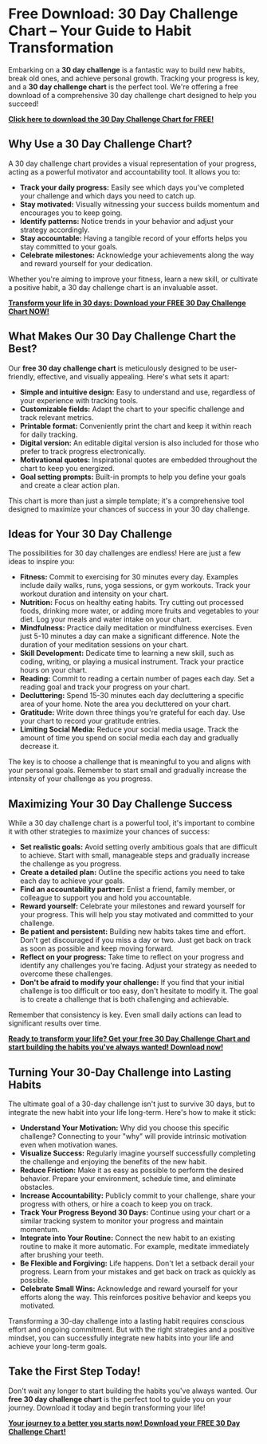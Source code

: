 # Free Download: 30 Day Challenge Chart – Your Guide to Habit Transformation

Embarking on a **30 day challenge** is a fantastic way to build new habits, break old ones, and achieve personal growth. Tracking your progress is key, and a **30 day challenge chart** is the perfect tool. We're offering a free download of a comprehensive 30 day challenge chart designed to help you succeed!

[**Click here to download the 30 Day Challenge Chart for FREE!**](https://udemywork.com/30-day-challenge-chart)

## Why Use a 30 Day Challenge Chart?

A 30 day challenge chart provides a visual representation of your progress, acting as a powerful motivator and accountability tool. It allows you to:

*   **Track your daily progress:** Easily see which days you've completed your challenge and which days you need to catch up.
*   **Stay motivated:** Visually witnessing your success builds momentum and encourages you to keep going.
*   **Identify patterns:** Notice trends in your behavior and adjust your strategy accordingly.
*   **Stay accountable:** Having a tangible record of your efforts helps you stay committed to your goals.
*   **Celebrate milestones:** Acknowledge your achievements along the way and reward yourself for your dedication.

Whether you're aiming to improve your fitness, learn a new skill, or cultivate a positive habit, a 30 day challenge chart is an invaluable asset.

[**Transform your life in 30 days: Download your FREE 30 Day Challenge Chart NOW!**](https://udemywork.com/30-day-challenge-chart)

## What Makes Our 30 Day Challenge Chart the Best?

Our **free 30 day challenge chart** is meticulously designed to be user-friendly, effective, and visually appealing. Here's what sets it apart:

*   **Simple and intuitive design:** Easy to understand and use, regardless of your experience with tracking tools.
*   **Customizable fields:** Adapt the chart to your specific challenge and track relevant metrics.
*   **Printable format:** Conveniently print the chart and keep it within reach for daily tracking.
*   **Digital version:** An editable digital version is also included for those who prefer to track progress electronically.
*   **Motivational quotes:** Inspirational quotes are embedded throughout the chart to keep you energized.
*   **Goal setting prompts:** Built-in prompts to help you define your goals and create a clear action plan.

This chart is more than just a simple template; it's a comprehensive tool designed to maximize your chances of success in your 30 day challenge.

## Ideas for Your 30 Day Challenge

The possibilities for 30 day challenges are endless! Here are just a few ideas to inspire you:

*   **Fitness:** Commit to exercising for 30 minutes every day. Examples include daily walks, runs, yoga sessions, or gym workouts. Track your workout duration and intensity on your chart.
*   **Nutrition:** Focus on healthy eating habits. Try cutting out processed foods, drinking more water, or adding more fruits and vegetables to your diet. Log your meals and water intake on your chart.
*   **Mindfulness:** Practice daily meditation or mindfulness exercises. Even just 5-10 minutes a day can make a significant difference. Note the duration of your meditation sessions on your chart.
*   **Skill Development:** Dedicate time to learning a new skill, such as coding, writing, or playing a musical instrument. Track your practice hours on your chart.
*   **Reading:** Commit to reading a certain number of pages each day. Set a reading goal and track your progress on your chart.
*   **Decluttering:** Spend 15-30 minutes each day decluttering a specific area of your home. Note the area you decluttered on your chart.
*   **Gratitude:** Write down three things you're grateful for each day. Use your chart to record your gratitude entries.
*   **Limiting Social Media:** Reduce your social media usage. Track the amount of time you spend on social media each day and gradually decrease it.

The key is to choose a challenge that is meaningful to you and aligns with your personal goals. Remember to start small and gradually increase the intensity of your challenge as you progress.

## Maximizing Your 30 Day Challenge Success

While a 30 day challenge chart is a powerful tool, it's important to combine it with other strategies to maximize your chances of success:

*   **Set realistic goals:** Avoid setting overly ambitious goals that are difficult to achieve. Start with small, manageable steps and gradually increase the challenge as you progress.
*   **Create a detailed plan:** Outline the specific actions you need to take each day to achieve your goals.
*   **Find an accountability partner:** Enlist a friend, family member, or colleague to support you and hold you accountable.
*   **Reward yourself:** Celebrate your milestones and reward yourself for your progress. This will help you stay motivated and committed to your challenge.
*   **Be patient and persistent:** Building new habits takes time and effort. Don't get discouraged if you miss a day or two. Just get back on track as soon as possible and keep moving forward.
*   **Reflect on your progress:** Take time to reflect on your progress and identify any challenges you're facing. Adjust your strategy as needed to overcome these challenges.
*   **Don't be afraid to modify your challenge:** If you find that your initial challenge is too difficult or too easy, don't hesitate to modify it. The goal is to create a challenge that is both challenging and achievable.

Remember that consistency is key. Even small daily actions can lead to significant results over time.

[**Ready to transform your life? Get your free 30 Day Challenge Chart and start building the habits you've always wanted! Download now!**](https://udemywork.com/30-day-challenge-chart)

## Turning Your 30-Day Challenge into Lasting Habits

The ultimate goal of a 30-day challenge isn't just to survive 30 days, but to integrate the new habit into your life long-term. Here's how to make it stick:

*   **Understand Your Motivation:** Why did you choose this specific challenge? Connecting to your "why" will provide intrinsic motivation even when motivation wanes.
*   **Visualize Success:** Regularly imagine yourself successfully completing the challenge and enjoying the benefits of the new habit.
*   **Reduce Friction:** Make it as easy as possible to perform the desired behavior. Prepare your environment, schedule time, and eliminate obstacles.
*   **Increase Accountability:** Publicly commit to your challenge, share your progress with others, or hire a coach to keep you on track.
*   **Track Your Progress Beyond 30 Days:** Continue using your chart or a similar tracking system to monitor your progress and maintain momentum.
*   **Integrate into Your Routine:** Connect the new habit to an existing routine to make it more automatic. For example, meditate immediately after brushing your teeth.
*   **Be Flexible and Forgiving:** Life happens. Don't let a setback derail your progress. Learn from your mistakes and get back on track as quickly as possible.
*   **Celebrate Small Wins:** Acknowledge and reward yourself for your efforts along the way. This reinforces positive behavior and keeps you motivated.

Transforming a 30-day challenge into a lasting habit requires conscious effort and ongoing commitment. But with the right strategies and a positive mindset, you can successfully integrate new habits into your life and achieve your long-term goals.

## Take the First Step Today!

Don't wait any longer to start building the habits you've always wanted. Our **free 30 day challenge chart** is the perfect tool to guide you on your journey. Download it today and begin transforming your life!

[**Your journey to a better you starts now! Download your FREE 30 Day Challenge Chart!**](https://udemywork.com/30-day-challenge-chart)
